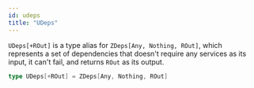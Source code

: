 ```yaml
---
id: udeps
title: "UDeps"
---
```


`UDeps[+ROut]` is a type alias for `ZDeps[Any, Nothing, ROut]`, which represents a set of dependencies that doesn't require any services as its input, it can't fail, and returns `ROut` as its output.

```scala
type UDeps[+ROut] = ZDeps[Any, Nothing, ROut]
```

